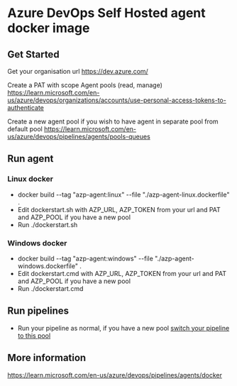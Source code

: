# Azure DevOps Self Hosted agent docker image

## Get Started 

Get your organisation url https://dev.azure.com/<org name>

Create a PAT with scope Agent pools (read, manage) https://learn.microsoft.com/en-us/azure/devops/organizations/accounts/use-personal-access-tokens-to-authenticate

Create a new agent pool if you wish to have agent in separate pool from default pool  https://learn.microsoft.com/en-us/azure/devops/pipelines/agents/pools-queues

## Run agent

### Linux docker

- docker build --tag "azp-agent:linux" --file "./azp-agent-linux.dockerfile" .
- Edit dockerstart.sh with AZP_URL, AZP_TOKEN from your url and PAT and AZP_POOL if you have a new pool
- Run ./dockerstart.sh

### Windows docker

- docker build --tag "azp-agent:windows" --file "./azp-agent-windows.dockerfile" .
- Edit dockerstart.cmd with AZP_URL, AZP_TOKEN from your url and PAT and AZP_POOL if you have a new pool
- Run ./dockerstart.cmd

## Run pipelines

- Run your pipeline as normal, if you have a new pool [switch your pipeline to this pool](https://learn.microsoft.com/en-us/azure/devops/pipelines/agents/pools-queues?view=azure-devops&tabs=yaml%2Cbrowser#designate-a-pool-in-your-pipeline)


## More information

https://learn.microsoft.com/en-us/azure/devops/pipelines/agents/docker